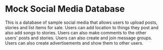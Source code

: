 # Mock Social Media Database

This is a database of sample social media that allows users to upload posts, stories and list items for sale. Users can add location to things they post and also add songs to stories. Users can also make comments to the other users' posts and stories. Users can also create and join message groups. Users can also create advertisements and show them to other users.
